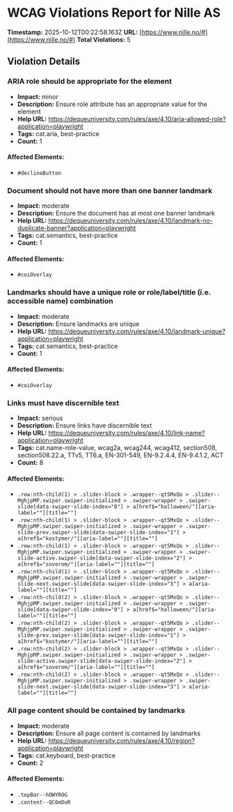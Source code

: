 # WCAG Violations Report for Nille AS

**Timestamp:** 2025-10-12T00:22:58.163Z
**URL:** [https://www.nille.no/#](https://www.nille.no/#)
**Total Violations:** 5

## Violation Details

### ARIA role should be appropriate for the element

- **Impact:** minor
- **Description:** Ensure role attribute has an appropriate value for the element
- **Help URL:** https://dequeuniversity.com/rules/axe/4.10/aria-allowed-role?application=playwright
- **Tags:** cat.aria, best-practice
- **Count:** 1

#### Affected Elements:

- `#declineButton`

### Document should not have more than one banner landmark

- **Impact:** moderate
- **Description:** Ensure the document has at most one banner landmark
- **Help URL:** https://dequeuniversity.com/rules/axe/4.10/landmark-no-duplicate-banner?application=playwright
- **Tags:** cat.semantics, best-practice
- **Count:** 1

#### Affected Elements:

- `#coiOverlay`

### Landmarks should have a unique role or role/label/title (i.e. accessible name) combination

- **Impact:** moderate
- **Description:** Ensure landmarks are unique
- **Help URL:** https://dequeuniversity.com/rules/axe/4.10/landmark-unique?application=playwright
- **Tags:** cat.semantics, best-practice
- **Count:** 1

#### Affected Elements:

- `#coiOverlay`

### Links must have discernible text

- **Impact:** serious
- **Description:** Ensure links have discernible text
- **Help URL:** https://dequeuniversity.com/rules/axe/4.10/link-name?application=playwright
- **Tags:** cat.name-role-value, wcag2a, wcag244, wcag412, section508, section508.22.a, TTv5, TT6.a, EN-301-549, EN-9.2.4.4, EN-9.4.1.2, ACT
- **Count:** 8

#### Affected Elements:

- `.row:nth-child(1) > .slider-block > .wrapper--qt5MxQo > .slider--MghjpMP.swiper.swiper-initialized > .swiper-wrapper > .swiper-slide[data-swiper-slide-index="0"] > a[href$="halloween/"][aria-label=""][title=""]`
- `.row:nth-child(1) > .slider-block > .wrapper--qt5MxQo > .slider--MghjpMP.swiper.swiper-initialized > .swiper-wrapper > .swiper-slide-prev.swiper-slide[data-swiper-slide-index="1"] > a[href$="kostymer/"][aria-label=""][title=""]`
- `.row:nth-child(1) > .slider-block > .wrapper--qt5MxQo > .slider--MghjpMP.swiper.swiper-initialized > .swiper-wrapper > .swiper-slide-active.swiper-slide[data-swiper-slide-index="2"] > a[href$="soverom/"][aria-label=""][title=""]`
- `.row:nth-child(1) > .slider-block > .wrapper--qt5MxQo > .slider--MghjpMP.swiper.swiper-initialized > .swiper-wrapper > .swiper-slide-next.swiper-slide[data-swiper-slide-index="3"] > a[aria-label=""][title=""]`
- `.row:nth-child(2) > .slider-block > .wrapper--qt5MxQo > .slider--MghjpMP.swiper.swiper-initialized > .swiper-wrapper > .swiper-slide[data-swiper-slide-index="0"] > a[href$="halloween/"][aria-label=""][title=""]`
- `.row:nth-child(2) > .slider-block > .wrapper--qt5MxQo > .slider--MghjpMP.swiper.swiper-initialized > .swiper-wrapper > .swiper-slide-prev.swiper-slide[data-swiper-slide-index="1"] > a[href$="kostymer/"][aria-label=""][title=""]`
- `.row:nth-child(2) > .slider-block > .wrapper--qt5MxQo > .slider--MghjpMP.swiper.swiper-initialized > .swiper-wrapper > .swiper-slide-active.swiper-slide[data-swiper-slide-index="2"] > a[href$="soverom/"][aria-label=""][title=""]`
- `.row:nth-child(2) > .slider-block > .wrapper--qt5MxQo > .slider--MghjpMP.swiper.swiper-initialized > .swiper-wrapper > .swiper-slide-next.swiper-slide[data-swiper-slide-index="3"] > a[aria-label=""][title=""]`

### All page content should be contained by landmarks

- **Impact:** moderate
- **Description:** Ensure all page content is contained by landmarks
- **Help URL:** https://dequeuniversity.com/rules/axe/4.10/region?application=playwright
- **Tags:** cat.keyboard, best-practice
- **Count:** 2

#### Affected Elements:

- `.topBar--hOWYROG`
- `.content--QC6mDoR`
